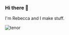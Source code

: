 ### Hi there 👋

I'm Rebecca and I make stuff.

![tenor](https://user-images.githubusercontent.com/14946531/126849928-b067d21b-567f-41e9-ab05-accf6b3d6e17.gif)


<!--
**rpopper7/rpopper7** is a ✨ _special_ ✨ repository because its `README.md` (this file) appears on your GitHub profile.

Here are some ideas to get you started:

- 🔭 I’m currently working on ...
- 🌱 I’m currently learning ...
- 👯 I’m looking to collaborate on ...
- 🤔 I’m looking for help with ...
- 💬 Ask me about ...
- 📫 How to reach me: ...
- 😄 Pronouns: ...
- ⚡ Fun fact: ...
-->
